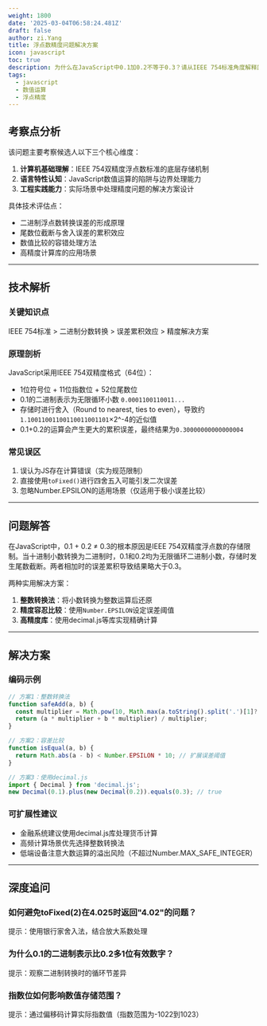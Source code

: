 ```yaml
---
weight: 1800
date: '2025-03-04T06:58:24.481Z'
draft: false
author: zi.Yang
title: 浮点数精度问题解决方案
icon: javascript
toc: true
description: 为什么在JavaScript中0.1加0.2不等于0.3？请从IEEE 754标准角度解释原因，并给出两种以上解决该精度问题的实际方案。
tags:
  - javascript
  - 数值运算
  - 浮点精度
---
```


## 考察点分析

该问题主要考察候选人以下三个核心维度：
1. **计算机基础理解**：IEEE 754双精度浮点数标准的底层存储机制
2. **语言特性认知**：JavaScript数值运算的陷阱与边界处理能力
3. **工程实践能力**：实际场景中处理精度问题的解决方案设计

具体技术评估点：
- 二进制浮点数转换误差的形成原理
- 尾数位截断与舍入误差的累积效应
- 数值比较的容错处理方法
- 高精度计算库的应用场景

---

## 技术解析

### 关键知识点
IEEE 754标准 > 二进制分数转换 > 误差累积效应 > 精度解决方案

### 原理剖析
JavaScript采用IEEE 754双精度格式（64位）：
- 1位符号位 + 11位指数位 + 52位尾数位
- 0.1的二进制表示为无限循环小数 `0.0001100110011...`
- 存储时进行舍入（Round to nearest, ties to even），导致约`1.10011001100110011001101`×2^-4的近似值
- 0.1+0.2的运算会产生更大的累积误差，最终结果为`0.30000000000000004`

### 常见误区
1. 误认为JS存在计算错误（实为规范限制）
2. 直接使用`toFixed()`进行四舍五入可能引发二次误差
3. 忽略Number.EPSILON的适用场景（仅适用于极小误差比较）

---

## 问题解答

在JavaScript中，0.1 + 0.2 ≠ 0.3的根本原因是IEEE 754双精度浮点数的存储限制。当十进制小数转换为二进制时，0.1和0.2均为无限循环二进制小数，存储时发生尾数截断。两者相加时的误差累积导致结果略大于0.3。

两种实用解决方案：
1. **整数转换法**：将小数转换为整数运算后还原
2. **精度容忍比较**：使用`Number.EPSILON`设定误差阈值
3. **高精度库**：使用decimal.js等库实现精确计算

---

## 解决方案

### 编码示例
```javascript
// 方案1：整数转换法
function safeAdd(a, b) {
  const multiplier = Math.pow(10, Math.max(a.toString().split('.')[1]?.length || 0, b.toString().split('.')[1]?.length || 0));
  return (a * multiplier + b * multiplier) / multiplier;
}

// 方案2：容差比较
function isEqual(a, b) {
  return Math.abs(a - b) < Number.EPSILON * 10; // 扩展误差阈值
}

// 方案3：使用decimal.js
import { Decimal } from 'decimal.js';
new Decimal(0.1).plus(new Decimal(0.2)).equals(0.3); // true
```

### 可扩展性建议
- 金融系统建议使用decimal.js库处理货币计算
- 高频计算场景优先选择整数转换法
- 低端设备注意大数运算的溢出风险（不超过Number.MAX_SAFE_INTEGER）

---

## 深度追问

### 如何避免toFixed(2)在4.025时返回"4.02"的问题？
提示：使用银行家舍入法，结合放大系数处理

### 为什么0.1的二进制表示比0.2多1位有效数字？
提示：观察二进制转换时的循环节差异

### 指数位如何影响数值存储范围？
提示：通过偏移码计算实际指数值（指数范围为-1022到1023）